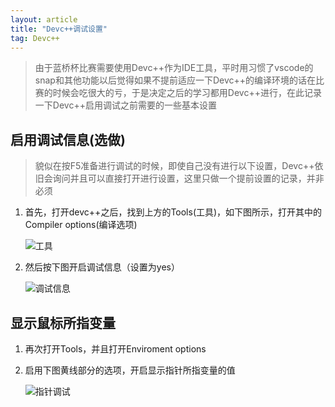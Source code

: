 ```yaml
---
layout: article
title: "Devc++调试设置"
tag: Devc++
---
```


> 由于蓝桥杯比赛需要使用Devc++作为IDE工具，平时用习惯了vscode的snap和其他功能以后觉得如果不提前适应一下Devc++的编译环境的话在比赛的时候会吃很大的亏，于是决定之后的学习都用Devc++进行，在此记录一下Devc++启用调试之前需要的一些基本设置

## 启用调试信息(选做)

> 貌似在按F5准备进行调试的时候，即使自己没有进行以下设置，Devc++依旧会询问并且可以直接打开进行设置，这里只做一个提前设置的记录，并非必须

1. 首先，打开devc++之后，找到上方的Tools(工具)，如下图所示，打开其中的Compiler options(编译选项)

   ![工具](/2021/03/images/Devc_debug_1.png "Tools")

2. 然后按下图开启调试信息（设置为yes）

   ![调试信息](/2021/03/images/Devc_debug_2.png "Debug Info")

## 显示鼠标所指变量

1. 再次打开Tools，并且打开Enviroment options

2. 启用下图黄线部分的选项，开启显示指针所指变量的值

   ![指针调试](/2021/03/images/Devc_debug_3.png "Point Debug")
